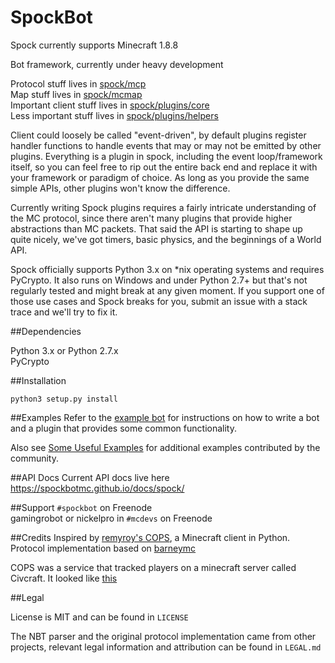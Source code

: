 SpockBot
=====

Spock currently supports Minecraft 1.8.8


Bot framework, currently under heavy development

Protocol stuff lives in [spock/mcp](spock/mcp)  
Map stuff lives in [spock/mcmap](spock/mcmap)  
Important client stuff lives in [spock/plugins/core](spock/plugins/core)  
Less important stuff lives in [spock/plugins/helpers](spock/plugins/helpers)  

Client could loosely be called "event-driven", by default plugins register
handler functions to handle events that may or may not be emitted by other
plugins. Everything is a plugin in spock, including the event loop/framework
itself, so you can feel free to rip out the entire back end and replace it with
your framework or paradigm of choice. As long as you provide the same simple
APIs, other plugins won't know the difference.

Currently writing Spock plugins requires a fairly intricate understanding of the
MC protocol, since there aren't many plugins that provide higher abstractions
than MC packets. That said the API is starting to shape up quite nicely, we've
got timers, basic physics, and the beginnings of a World API.

Spock officially supports Python 3.x on \*nix operating systems and requires
PyCrypto. It also runs on Windows and under Python 2.7+ but that's not regularly
tested and might break at any given moment. If you support one of those use
cases and Spock breaks for you, submit an issue with a stack trace and we'll try
to fix it.

##Dependencies

Python 3.x or Python 2.7.x  
PyCrypto

##Installation

`python3 setup.py install`  

##Examples
Refer to the [example bot](examples/basic) for instructions on how to write a bot and a plugin that provides some common functionality.

Also see [Some Useful Examples](examples) for additional examples contributed by the community.

##API Docs
Current API docs live here https://spockbotmc.github.io/docs/spock/

##Support
`#spockbot` on Freenode  
gamingrobot or nickelpro in `#mcdevs` on Freenode

##Credits
Inspired by [remyroy's COPS](http://www.reddit.com/r/Civcraft/comments/13kwjm/introducing_the_cops_civcraft_online_player_status/),
a Minecraft client in Python. Protocol implementation based on [barneymc](https://github.com/barneygale/barneymc)

COPS was a service that tracked players on a minecraft server called Civcraft. It looked like [this](http://i.imgur.com/SR2qII5.jpg)

##Legal

License is MIT and can be found in `LICENSE`

The NBT parser and the original protocol implementation came from other projects,
relevant legal information and attribution can be found in `LEGAL.md`
